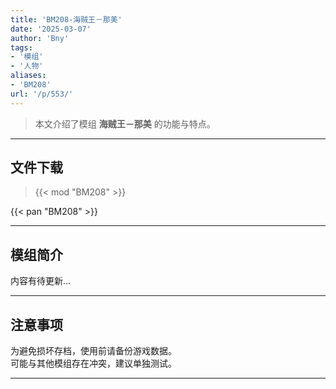 ```yaml
---
title: 'BM208-海贼王－那美'
date: '2025-03-07'
author: 'Bny'
tags:
- '模组'
- '人物'
aliases:
- 'BM208'
url: '/p/553/'
---
```


> 本文介绍了模组 **海贼王－那美** 的功能与特点。

---

## 文件下载  

> {{< mod "BM208" >}}  

{{< pan "BM208" >}}  

---

## 模组简介

>  
内容有待更新...  

---

## 注意事项

>  
为避免损坏存档，使用前请备份游戏数据。  
可能与其他模组存在冲突，建议单独测试。  

---

